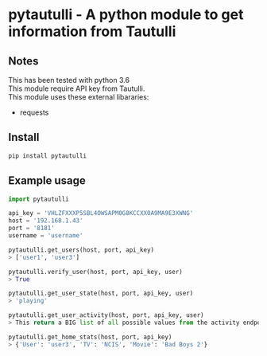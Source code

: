 # pytautulli - A python module to get information from Tautulli

## Notes

This has been tested with python 3.6  
This module require API key from Tautulli.  
This module uses these external libararies:

- requests

## Install

```bash
pip install pytautulli
```

## Example usage

```python
import pytautulli

api_key = 'VHLZFXXXP5SBL4OWSAPM0G8KCCXX0A9MA9E3XWNG'
host = '192.168.1.43'
port = '8181'
username = 'username'

pytautulli.get_users(host, port, api_key)
> ['user1', 'user3']

pytautulli.verify_user(host, port, api_key, user)
> True

pytautulli.get_user_state(host, port, api_key, user)
> 'playing'

pytautulli.get_user_activity(host, port, api_key, user)
> This return a BIG list of all possible values from the activity endpoint.

pytautulli.get_home_stats(host, port, api_key)
> {'User': 'user3', 'TV': 'NCIS', 'Movie': 'Bad Boys 2'}
```
